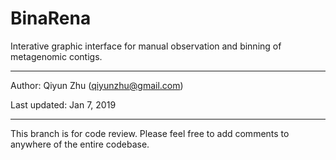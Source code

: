 # BinaRena

Interative graphic interface for manual observation and binning of metagenomic contigs.

---

Author: Qiyun Zhu (<qiyunzhu@gmail.com>)

Last updated: Jan 7, 2019

---

This branch is for code review. Please feel free to add comments to anywhere of the entire codebase.
